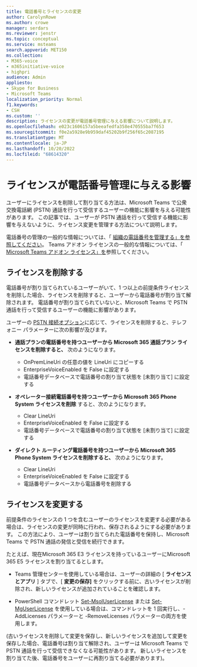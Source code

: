```yaml
---
title: 電話番号とライセンスの変更
author: CarolynRowe
ms.author: crowe
manager: serdars
ms.reviewer: jenstr
ms.topic: conceptual
ms.service: msteams
search.appverid: MET150
ms.collection:
- M365-voice
- m365initiative-voice
- highpri
audience: Admin
appliesto:
- Skype for Business
- Microsoft Teams
localization_priority: Normal
f1.keywords:
- CSH
ms.custom: ''
description: ライセンスの変更が電話番号管理に与える影響について説明します。
ms.openlocfilehash: e023c1606157a5beeafedfa358e470555ba7f653
ms.sourcegitcommit: f0e2a5928e9b959daf45202b9f256f65c2087195
ms.translationtype: MT
ms.contentlocale: ja-JP
ms.lasthandoff: 10/20/2022
ms.locfileid: "68614320"
---
```

# <a name="how-licensing-affects-phone-number-management"></a>ライセンスが電話番号管理に与える影響

ユーザーにライセンスを削除して割り当てる方法は、Microsoft Teams で公衆交換電話網 (PSTN) 通話を行って受信するユーザーの機能に影響を与える可能性があります。 この記事では、ユーザーが PSTN 通話を行って受信する機能に影響を与えないように、ライセンス変更を管理する方法について説明します。

電話番号の管理の一般的な情報については、「 [組織の電話番号を管理する」を参照してください](manage-phone-numbers-landing-page.md)。 Teams アドオン ライセンスの一般的な情報については、「 [Microsoft Teams アドオン ライセンス」を](/teams-add-on-licensing/microsoft-teams-add-on-licensing.md)参照してください。



## <a name="remove-a-license"></a>ライセンスを削除する

電話番号が割り当てられているユーザーがいて、1 つ以上の前提条件ライセンスを削除した場合、ライセンスを削除すると、ユーザーから電話番号が割り当て解除されます。 電話番号が割り当てられていないと、Microsoft Teams で PSTN 通話を行って受信するユーザーの機能に影響があります。

ユーザーの [PSTN 接続オプション](pstn-connectivity.md)に応じて、ライセンスを削除すると、テレフォニー パラメーターに次の影響が及びます。

- **通話プランの電話番号を持つユーザーから Microsoft 365 通話プラン ライセンスを削除すると、** 次のようになります。
  - OnPremLineUri の任意の値を LineUri にコピーする
  - EnterpriseVoiceEnabled を False に設定する
  - 電話番号データベースで電話番号の割り当て状態を [未割り当て] に設定する


- **オペレーター接続電話番号を持つユーザーから Microsoft 365 Phone System ライセンスを削除** すると、次のようになります。
  - Clear LineUri
  - EnterpriseVoiceEnabled を False に設定する
  - 電話番号データベースで電話番号の割り当て状態を [未割り当て] に設定する


- **ダイレクト ルーティング電話番号を持つユーザーから Microsoft 365 Phone System ライセンスを削除すると、** 次のようになります。
  - Clear LineUri
  - EnterpriseVoiceEnabled を False に設定する
  - 電話番号データベースから電話番号を削除する


## <a name="change-a-license"></a>ライセンスを変更する

前提条件のライセンスの 1 つを含むユーザーのライセンスを変更する必要がある場合は、ライセンスの変更が同時に行われ、保存されるようにする必要があります。 この方法により、ユーザーは割り当てられた電話番号を保持し、Microsoft Teams で PSTN 通話の発信と受信を続行できます。 

たとえば、現在Microsoft 365 E3 ライセンスを持っているユーザーにMicrosoft 365 E5 ライセンスを割り当てるとします。 

- Teams 管理センターを使用している場合は、ユーザーの詳細の [ **ライセンスとアプリ** ] タブで、[ **変更の保存]** をクリックする前に、古いライセンスが削除され、新しいライセンスが追加されていることを確認します。 

- PowerShell コマンドレット [Set-MsolUserLicense](/powershell/module/msonline/set-msoluserlicense) または [Set-MgUserLicense](/powershell/module/microsoft.graph.users.actions/set-mguserlicense) を使用している場合は、コマンドレットを 1 回実行し、-AddLicenses パラメーターと -RemoveLicenses パラメーターの両方を使用します。

(古いライセンスを削除して変更を保存し、新しいライセンスを追加して変更を保存した場合、電話番号は割り当て解除され、ユーザーは Microsoft Teams で PSTN 通話を行って受信できなくなる可能性があります。 新しいライセンスを割り当てた後、電話番号をユーザーに再割り当てる必要があります)。










